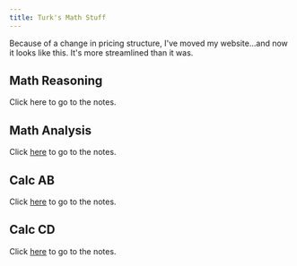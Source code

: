 ```yaml
---
title: Turk's Math Stuff
---
```


Because of a change in pricing structure, I've moved my website...and now it looks like this.
It's more streamlined than it was.

## Math Reasoning
Click here to go to the notes.

## Math Analysis
Click [here](/mathanalysis.md) to go to the notes.

## Calc AB
Click [here](/calcab.md) to go to the notes.

## Calc CD
Click [here](/calccd.md) to go to the notes.
